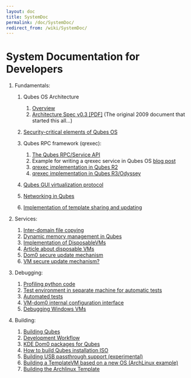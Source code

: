 ```yaml
---
layout: doc
title: SystemDoc
permalink: /doc/SystemDoc/
redirect_from: /wiki/SystemDoc/
---
```


System Documentation for Developers
===================================

1.  Fundamentals:
    1.  Qubes OS Architecture
        1. [Overview](/doc/QubesArchitecture/)
        2. [Architecture Spec v0.3 [PDF]](http://files.qubes-os.org/files/doc/arch-spec-0.3.pdf) (The original 2009 document that started this all...)
    2.  [Security-critical elements of Qubes OS](/doc/SecurityCriticalCode/)
    3.  Qubes RPC framework (qrexec):
        1.  [The Qubes RPC/Service API](/doc/Qrexec/)
        2.  Example for writing a qrexec service in Qubes OS [blog post](http://theinvisiblethings.blogspot.com/2013/02/converting-untrusted-pdfs-into-trusted.html)
        3.  [qrexec implementation in Qubes R2](/doc/Qrexec2Implementation/)
        4.  [qrexec implementation in Qubes R3/Odyssey](/doc/Qrexec3Implementation/)

    4.  [Qubes GUI virtualization protocol](/doc/GUIdocs/)
    5.  [Networking in Qubes](/doc/QubesNet/)
    6.  [Implementation of template sharing and updating](/doc/TemplateImplementation/)

2.  Services:
    1.  [Inter-domain file copying](/doc/Qfilecopy/)
    2.  [Dynamic memory management in Qubes](/doc/Qmemman/)
    3.  [Implementation of DisposableVMs](/doc/DVMimpl/)
    4.  [Article about disposable VMs](http://theinvisiblethings.blogspot.com/2010/06/disposable-vms.html)
    5.  [Dom0 secure update mechanism](/doc/Dom0SecureUpdates/)
    6.  [VM secure update mechanism?](/doc/VMSecureUpdates/)

3.  Debugging:
    1.  [Profiling python code](/doc/Profiling/)
    2.  [Test environment in separate machine for automatic tests](/doc/TestBench/)
    3.  [Automated tests](/doc/AutomatedTests/)
    3.  [VM-dom0 internal configuration interface](/doc/VMInterface/)
    4.  [Debugging Windows VMs](/doc/WindowsDebugging/)

4.  Building:
    1.  [Building Qubes](/doc/QubesBuilder/)
    2.  [Development Workflow](/doc/DevelopmentWorkflow/)
    3.  [KDE Dom0 packages for Qubes](/doc/KdeDom0/)
    4.  [How to build Qubes installation ISO](/doc/InstallationIsoBuilding/)
    5.  [Building USB passthrough support (experimental)](/doc/USBVM/)
    6.  [Building a TemplateVM based on a new OS (ArchLinux example)](/doc/BuildingNonFedoraTemplate/)
    7.  [Building the Archlinux Template](/doc/BuildingArchlinuxTemplate/)


